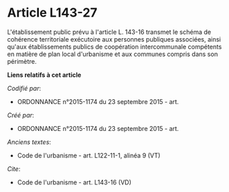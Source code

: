 # Article L143-27

L'établissement public prévu à l'article L. 143-16 transmet le schéma de cohérence territoriale exécutoire aux personnes
publiques associées, ainsi qu'aux établissements publics de coopération intercommunale compétents en matière de plan local
d'urbanisme et aux communes compris dans son périmètre.

**Liens relatifs à cet article**

_Codifié par_:

  - ORDONNANCE n°2015-1174 du 23 septembre 2015 - art.

_Créé par_:

  - ORDONNANCE n°2015-1174 du 23 septembre 2015 - art.

_Anciens textes_:

  - Code de l'urbanisme - art. L122-11-1, alinéa 9 (VT)

_Cite_:

  - Code de l'urbanisme - art. L143-16 (VD)
